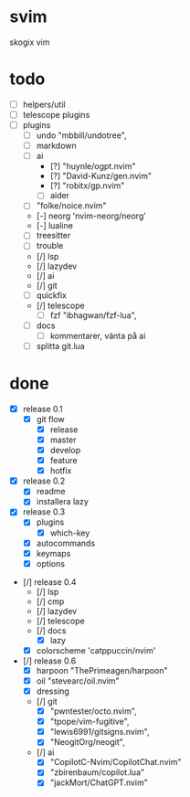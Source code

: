 # svim
skogix vim

# todo
- [ ] helpers/util
- [ ] telescope plugins  
- [ ] plugins
  - [ ] undo "mbbill/undotree",
  - [ ] markdown
  - [ ] ai
    - [?] "huynle/ogpt.nvim"
    - [?] "David-Kunz/gen.nvim"
    - [?] "robitx/gp.nvim"
    - [ ] aider
  - [ ] "folke/noice.nvim"
  - [-] neorg 'nvim-neorg/neorg'
  - [-] lualine
  - [ ] treesitter
  - [ ] trouble
  - [/] lsp
  - [/] lazydev
  - [/] ai
  - [/] git
  - [ ] quickfix
  - [/] telescope
    - [ ] fzf "ibhagwan/fzf-lua",
  - [ ] docs
    - [ ] kommentarer, vänta på ai
  - [ ] splitta git.lua

# done
- [x] release 0.1
  - [x] git flow
    - [x] release
    - [x] master
    - [x] develop
    - [x] feature
    - [x] hotfix
- [x] release 0.2
  - [x] readme
  - [x] installera lazy
- [x] release 0.3
  - [x] plugins
    - [x] which-key
  - [x] autocommands
  - [x] keymaps
  - [x] options
- [/] release 0.4
  - [/] lsp
  - [/] cmp
  - [/] lazydev
  - [/] telescope
  - [/] docs
    - [x] lazy
  - [x] colorscheme 'catppuccin/nvim'
- [/] release 0.6
  - [x] harpoon "ThePrimeagen/harpoon"
  - [x] oil "stevearc/oil.nvim"
  - [x] dressing
  - [/] git
    - [x] "pwntester/octo.nvim",
    - [x] "tpope/vim-fugitive",
    - [x] "lewis6991/gitsigns.nvim",
    - [x] "NeogitOrg/neogit",
  - [/] ai
    - [x] "CopilotC-Nvim/CopilotChat.nvim"
    - [x] "zbirenbaum/copilot.lua"
    - [x] "jackMort/ChatGPT.nvim"
